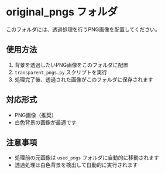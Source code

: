 # original_pngs フォルダ

このフォルダには、透過処理を行うPNG画像を配置してください。

## 使用方法

1. 背景を透過したいPNG画像をこのフォルダに配置
2. `transparent_pngs.py` スクリプトを実行
3. 処理完了後、透過された画像がこのフォルダに保存されます

## 対応形式

- PNG画像（推奨）
- 白色背景の画像が最適です

## 注意事項

- 処理前の元画像は `used_pngs` フォルダに自動的に移動されます
- 透過処理は白色背景を検出して自動的に実行されます
